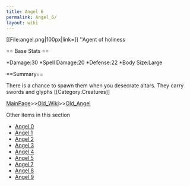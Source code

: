 ```yaml
---
title: Angel 6
permalink: Angel_6/
layout: wiki
---
```

[[File:angel.png|100px|link=]]
''Agent of holiness

== Base Stats ==

*Damage:30
*Spell Damage:20
*Defense:22
*Body Size:Large

==Summary==

There is a chance to spawn them when you desecrate altars. They carry swords and glyphs
[[Category:Creatures]]

[MainPage](/keeperrl_wiki/ "wikilink")>>[Old_Wiki](/keeperrl_wiki/Old_Wiki "wikilink")>>[Old_Angel](/keeperrl_wiki/Old_Angel "wikilink")

Other items in this section
-    [Angel 0](/keeperrl_wiki/Angel_0 "wikilink")
-    [Angel 1](/keeperrl_wiki/Angel_1 "wikilink")
-    [Angel 2](/keeperrl_wiki/Angel_2 "wikilink")
-    [Angel 3](/keeperrl_wiki/Angel_3 "wikilink")
-    [Angel 4](/keeperrl_wiki/Angel_4 "wikilink")
-    [Angel 5](/keeperrl_wiki/Angel_5 "wikilink")
-    [Angel 7](/keeperrl_wiki/Angel_7 "wikilink")
-    [Angel 8](/keeperrl_wiki/Angel_8 "wikilink")
-    [Angel 9](/keeperrl_wiki/Angel_9 "wikilink")
